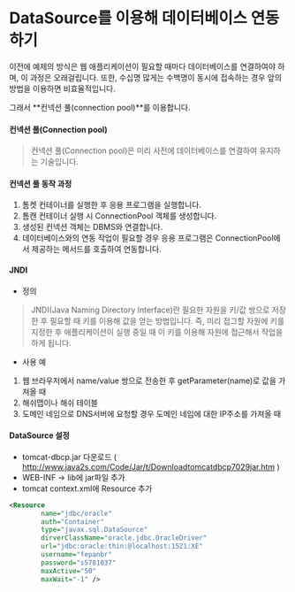 # DataSource를 이용해 데이터베이스 연동하기



이전에 예제의 방식은 웹 애플리케이션이 필요할 때마다 데이터베이스를 연결하여야 하며, 이 과정은 오래걸립니다. 또한, 수십명 많게는 수백명이 동시에 접속하는 경우 앞의 방법을 이용하면 비효율적입니다.

그래서 **컨넥션 풀(connection pool)**를 이용합니다.



#### 컨넥션 풀(Connection pool) 

> 컨넥션 풀(Connection pool)은 미리 사전에 데이터베이스를 연결하여 유지하는 기술입니다.





#### 컨넥션 풀 동작 과정

1. 톰켓 컨테이너를 실행한 후 응용 프로그램을 실행합니다.
2. 톰캔 컨테이너 실행 시 ConnectionPool 객체를 생성합니다.
3. 생성된 컨넥션 객체는 DBMS와 연결합니다.
4. 데이터베이스와의 연동 작업이 필요할 경우 응용 프로그램은 ConnectionPool에서 제공하는 메서드를 호출하여 연동합니다.



#### JNDI

- 정의

> JNDI(Java Naming Directory Interface)란 필요한 자원을 키/값 쌍으로 저장한 후 필요할 때 키를 이용해 값을 얻는 방법입니다. 즉, 미리 접그할 자원에 키를 지정한 후 애플리케이션이 실행 중일 때 이 키를 이용해 자원에 접근해서 작업을 하게 됩니다.

- 사용 예

1. 웹 브라우저에서 name/value 쌍으로 전송한 후 getParameter(name)로 값을 가져올 때
2. 해쉬맵이나 해쉬 테이블
3. 도메인 네임으로 DNS서버에 요청할 경우 도메인 네임에 대한 IP주소를 가져올 때



#### DataSource 설정

- tomcat-dbcp.jar 다운로드 ( http://www.java2s.com/Code/Jar/t/Downloadtomcatdbcp7029jar.htm )
- WEB-INF -> lib에 jar파일 추가
- tomcat context.xml에 Resource 추가

```xml
<Resource
    	name="jdbc/oracle"
    	auth="Container"
    	type="javax.sql.DataSource"
    	dirverClassName="oracle.jdbc.OracleDriver"
    	url="jdbc:oracle:thin:@localhost:1521:XE"
    	username="fepanbr"
    	password="s5781037"
    	maxActive="50"
    	maxWait="-1" />
```









